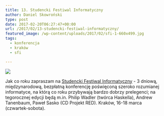 ```yaml
---
title: 13. Studencki Festiwal Informatyczny
author: Daniel Skowroński
type: post
date: 2017-02-20T06:27:47+00:00
url: /2017/02/13-studencki-festiwal-informatyczny/
featured_image: /wp-content/uploads/2017/02/sfi-1-660x499.jpg
tags:
  - konferencja
  - kraków
  - sfi

---
```

![](/wp-content/uploads/2017/02/sfi.jpg)

Jak co roku zapraszam na [Studencki Festiwal Informatyczny][1] - 3 dniową, międzynarodową, bezpłatną konferencję poświęconą szeroko rozumianej informatyce, na którą co roku przybywają bardzo dobrzy prelegenci; na tegorocznej edycji będą m.in. Philip Wadler (twórca Haskella), Andrew Tanenbaum, Paweł Sasko (CD Projekt RED). Kraków, 16-18 marca (czwartek-sobota).

 [1]: https://sfi.org.pl